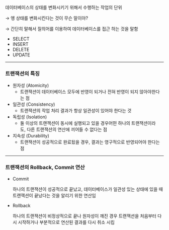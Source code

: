 데이터베이스의 상태를 변화시키기 위해서 수행하는 작업의 단위

→ 엥 상태를 변화시킨다는 것이 무슨 말이야?

→ 간단히 말해서 질의어를 이용하여 데이터베이스를 접근 하는 것을 말함

- SELECT
- INSERT
- DELETE
- UPDATE

---

### 트랜잭션의 특징

- 원자성 (Atomicity)
    - 트랜잭션이 데이터베이스 모두에 반영이 되거나 전혀 반영이 되지 않아야한다는 점
- 일관성 (Consistency)
    - 트랜잭션의 작업 처리 결과가 항상 일관성이 있어야 한다는 것
- 독립성 (Isolation)
    - 둘 이상의 트랜잭션이 동시에 실행되고 있을 경우어떤 하나의 트랜잭션이라도, 다른 트랜잭션의 연산에 끼어들 수 없다는 점
- 지속성 (Durability)
    - 트랜잭션이 성공적으로 완료됬을 경우, 결과는 영구적으로 반영되어야 한다는 점

---

### 트랜잭션의 Rollback, Commit 연산

- Commit
    
    하나의 트랜잭션이 성공적으로 끝났고, 데이터베이스가 일관성 있는 상태에 있을 때 트랜잭션이 끝났다는 것을 알리기 위한 연산임
    
- Rollback
    
    하나의 트랜잭션이 비정상적으로 끝나 원자성이 깨진 경우 트랜잭션을 처음부터 다시 시작하거나 부분적으로 연산된 결과를 다시 취소 시킴
